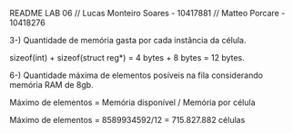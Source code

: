 README LAB 06
// Lucas Monteiro Soares - 10417881
// Matteo Porcare - 10418276

3-) Quantidade de memória gasta por cada instância da célula.

sizeof(int) + sizeof(struct reg*) = 4 bytes + 8 bytes = 12 bytes.

6-) Quantidade máxima de elementos posíveis na fila considerando memória RAM de 8gb.

Máximo de elementos = Memória disponível / Memória por célula

Máximo de elementos = 8589934592/12 = 715.827.882 células
